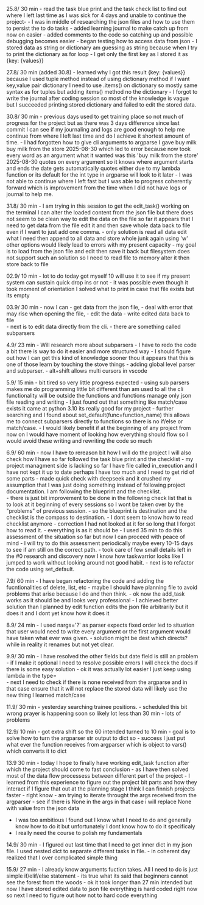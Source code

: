 25.8/ 30 min
    - read the task blue print and the task check list to find out where I left last time 
    as I was sick for 4 days and unable to continue the project-
    - I was in middle of researching the json files and how to use them to persist the to do tasks
    - added learning journal to make catch up from now on easier
    - added comments to the code so catching up and possible debugging becomes easier
    - began testing how to access data from json
      - I stored data as string or dictionary am guessing as string because when I try to print the dictionary as for loop 
      - I get only the first key as I stored it as {key: {values}}

27.8/ 30 min (added 30.8)
    - learned why I  got this result {key: {values}} because I used tuple method instead of using dictionary method if I want key,value pair dictionary I need to use .items() on dictionary so mostly same syntax as for tuples but adding items() method no the dictionary
    - I forgot to write the journal after coding session so most of the knowledge is vague but I succeeded printing stored dictionary and failed to edit the stored data.

30.8/ 30 min
    - previous days used to get training place so not much of progress for the project but as there was 3 days difference since last commit I can see if my journaling and logs are good enough to help me continue from where I left last time and do I achieve it shortest amount of time.
    - I had forgotten how to give cli arguments to argparse I gave buy milk buy milk from the store 2025-08-30 which led to error because now took every word as an argument what it wanted was this 'buy milk from the store' 2025-08-30 quotes on every argument so it knows where argument starts and ends the date gets automatically quotes either due to my lambda function or its default for the int type in argparse will look to it later
    - I was not able to continue where I left fast but I was able to progress coherently forward which is improvement from the time when I did not have logs or journal to help me.

31.8/ 30 min
    - I am trying in this session to get the edit_task() working on the terminal I can alter the loaded content from the json file but there does not seem to be clean way to edit the data on the file so far it appears that I need to get data from the file edit it and then save whole data back to file even if I want to just add one comma.
    - only solution is read all data edit what I need then append to all data and store whole junk again using 'w' other options would likely lead to errors with my present capacity
    - my goal is to load from the json file and edit then save it back but filesystem does not support such an solution so I need to read file to memory alter it then store back to file

02.9/ 10 min
    - lot to do today got myself 10 will use it to see if my present system can sustain quick drop ins or not
    - it was possible even though it took moment of orientation I solved what to print in case that file exists but its empty

03.9/ 30 min
    - now I can
      - get data from the json file,
      - deal with error that may rise when opening the file,
      - edit the data
      - write edited data back to file  
      - next is to edit data directly from the cli.
      - there are something called subparsers

4.9/ 23 min
    - Will research more about subparsers
    - I have to redo the code a bit there is way to do it easier and more structured way 
    - I should figure out how I can get this kind of knowledge sooner thou it appears that this is one of those learn by touching the stove things
    - adding global level parser and subparser.
    - alt+shift allows multi cursors in vscode

5.9/ 15 min
    - bit tired so very little progress expected
    - using sub parsers makes me do programming little bit different than am used to all the cli functionality will be outside the functions and functions manage only json file reading and writing
    - I just found out that something like match/case exists it came at python 3.10 its really good for my project
    - further searching and I found about set_default(func=function_name) this allows me to connect subparsers directly to functions so there is no if/else or match/case.
    - I would likely benefit if at the beginning of any project from now on I would have moment of looking how everything should flow so I would avoid these writing and rewriting the code so much

6.9/ 60 min
    - now I have to rereason bit how I will do the project I will also check how I have so far followed the task blue print and the checklist
    - my project managment side is lacking so far I have file called in_execution and I have not kept it up to date perhaps I have too much and I need to get rid of some parts 
    - made quick check with deepseek and it crushed my assumption that I was just doing something instead of following project documentation. I am following the blueprint and the checklist.  
    - there is just bit improvement to be done in the following check list that is to look at it beginning of every sessions so I wont be taken over by the "problems" of previous session.
    - so the blueprint is destination and the checklist is the compass to destination.
    - I dont seem to know how to read checklist anymore
    - correction I had not looked at it for so long that I forgot how to read it.
    - everything is as it should be
    - I used 35 min to do this assessment of the situation so far but now I can proceed with peace of mind
    - I will try to do this assessment periodically maybe every 10-15 days to see if am still on the correct path.
    - took care of few small details left in the #0 research and discovery now I know how taskwarrior looks like I jumped to work without looking around not good habit.
    - next is to refactor the code using set_default. 

7.9/ 60 min
    - I have began refactoring the code and adding the fucntionalities of delete, list, etc
    - maybe I should have planning file to avoid problems that arise because I do and then think.
    - ok now the add_task works as it should be and looks very professional
    - I achieved better solution than I planned by edit function edits the json file arbitrarily but it does it and I dont yet know how it does it

8.9/ 24 min
    - I used nargs='?' as parser expects fixed order led to situation that user would need to write every argument or the first argument would have taken what ever was given.
    - solution might be dest which directs? while in reality it renames but not yet clear.

9.9/ 30 min 
    - I have resolved the other fields but date field is still an problem 
    - if I make it optional I need to resolve possible errors I will check the docs if there is some easy solution
    - ok it was actually lot easier I just keep using lambda in the type=  
    - next I need to check if there is none received from the argparse and in that case ensure that it will not replace the stored data will likely use the new thing I learned match/case

11.9/ 30 min
    - yesterday searching trainee positions.
    - scheduled this bit wrong prayer is happening soon so likely lot less than 30 min
    - lots of problems 

12.9/ 10 min
    - got extra shift so the 60 intended turned to 10 min
    - goal is to solve how to turn the argparser str output to dict so 
    - success I just put what ever the function receives from argparser which is object to vars() which converts it to dict

13.9  30 min
    - today I hope to finally have working edit_task function after which the project should come to fast conclusion 
    - as I have then solved most of the data flow processess between different part of the project 
    - I learned from this experience to figure out the project bit parts and how they interact if I figure that out at the planning stage I think I can finnish projects faster
    - right know 
      - am trying to iterate throught the args received from the argparser
      - see if there is None in the args in that case i will replace None with value from the json data
  - I was too ambitious I found out I know what I need to do and generally know how to do it but unfortunately I dont know how to do it specificaly
  - I really need the course to polish my fundamentals 

14.9/ 30 min
    - I figured out last time that I need to get inner dict in my json file. I used nested dict to separate different tasks in file.
    - in coherent day realized that I over complicated simple thing

15.9/ 27 min
    - I already know arguments fuction takes. All I need to do is just simple if/elif/else statement
    - its true what its said that beginners cannot see the forest from the woods 
    - ok it took longer than 27 min intended but now I have stored edited data to json file everything is hard coded right now so next I need to figure out how not to hard code everything 